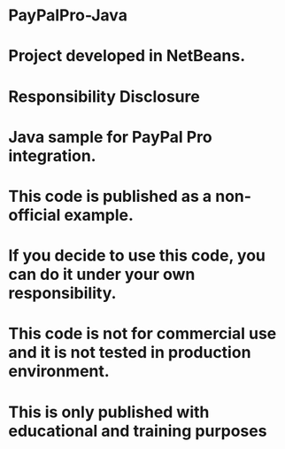 # PayPalPro-Java
# Project developed in NetBeans.
#
# Responsibility Disclosure
# Java sample for PayPal Pro integration.
#
# This code is published as a non-official example. 
# If you decide to use this code, you can do it under your own responsibility.
#
# This code is not for commercial use and it is not tested in production environment. 
# This is only published with educational and training purposes
